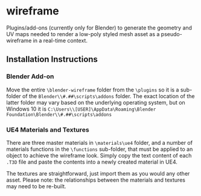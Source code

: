 # wireframe
Plugins/add-ons (currently only for Blender) to generate the geometry and UV maps needed to render a low-poly styled mesh asset as a pseudo-wireframe in a real-time context.

## Installation Instructions

### Blender Add-on
Move the entire `\blender-wireframe` folder from the `\plugins` so it is a sub-folder of the `Blender\\#.##\scripts\addons` folder. The exact location of the latter folder may vary based on the underlying operating system, but on Windows 10 it is `C:\Users\\[USER]\AppData\Roaming\Blender Foundation\Blender\\#.##\scripts\addons`

### UE4 Materials and Textures
There are three master materials in `\materials\ue4` folder, and a number of materials functions in the `\functions` sub-folder, that must be applied to an object to achieve the wireframe look. Simply copy the text content of each `.T3D` file and paste the contents into a newly created material in UE4.

The textures are straightforward, just import them as you would any other asset. Please note: the relationships between the materials and textures may need to be re-built.